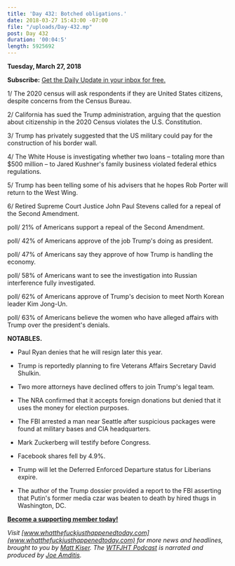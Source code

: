 ```yaml
---
title: 'Day 432: Botched obligations.'
date: 2018-03-27 15:43:00 -07:00
file: "/uploads/Day-432.mp"
post: Day 432
duration: '00:04:5'
length: 5925692
---
```


**Tuesday, March 27, 2018**

**Subscribe:** [Get the Daily Update in your inbox for free.](https://whatthefuckjusthappenedtoday.com/subscribe/)

1/ The 2020 census will ask respondents if they are United States citizens, despite concerns from the Census Bureau.

2/ California has sued the Trump administration, arguing that the question about citizenship in the 2020 Census violates the U.S. Constitution.

3/ Trump has privately suggested that the US military could pay for the construction of his border wall.

4/ The White House is investigating whether two loans – totaling more than $500 million – to Jared Kushner's family business violated federal ethics regulations.

5/ Trump has been telling some of his advisers that he hopes Rob Porter will return to the West Wing.

6/ Retired Supreme Court Justice John Paul Stevens called for a repeal of the Second Amendment.

poll/ 21% of Americans support a repeal of the Second Amendment.

poll/ 42% of Americans approve of the job Trump's doing as president.

poll/ 47% of Americans say they approve of how Trump is handling the economy.

poll/ 58% of Americans want to see the investigation into Russian interference fully investigated.

poll/ 62% of Americans approve of Trump's decision to meet North Korean leader Kim Jong-Un.

poll/ 63% of Americans believe the women who have alleged affairs with Trump over the president's denials.

**NOTABLES.**

* Paul Ryan denies that he will resign later this year.

* Trump is reportedly planning to fire Veterans Affairs Secretary David Shulkin.

* Two more attorneys have declined offers to join Trump's legal team.

* The NRA confirmed that it accepts foreign donations but denied that it uses the money for election purposes.

* The FBI arrested a man near Seattle after suspicious packages were found at military bases and CIA headquarters.

* Mark Zuckerberg will testify before Congress.

* Facebook shares fell by 4.9%.

* Trump will let the Deferred Enforced Departure status for Liberians expire.

* The author of the Trump dossier provided a report to the FBI asserting that Putin's former media czar was beaten to death by hired thugs in Washington, DC.

**[Become a supporting member today!](https://whatthefuckjusthappenedtoday.com/membership/?utm_source=2017\+Donors&utm_campaign=8dccd905d9-&utm_medium=email&utm_term=0_3bd36f654c-8dccd905d9-169730397)**

*Visit [www.whatthefuckjusthappenedtoday.com](www.whatthefuckjusthappenedtoday.com) for more news and headlines, brought to you by [Matt Kiser](https://twitter.com/Matt_Kiser). The [WTFJHT Podcast](https://whatthefuckjusthappenedtoday.com/podcasts/) is narrated and produced by [Joe Amditis](https://twitter.com/jsamditis).*